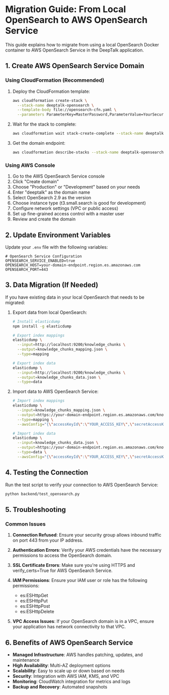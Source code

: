 # Migration Guide: From Local OpenSearch to AWS OpenSearch Service

This guide explains how to migrate from using a local OpenSearch Docker container to AWS OpenSearch Service in the DeepTalk application.

## 1. Create AWS OpenSearch Service Domain

### Using CloudFormation (Recommended)

1. Deploy the CloudFormation template:
   ```bash
   aws cloudformation create-stack \
     --stack-name deeptalk-opensearch \
     --template-body file://opensearch-cfn.yaml \
     --parameters ParameterKey=MasterPassword,ParameterValue=YourSecurePassword
   ```

2. Wait for the stack to complete:
   ```bash
   aws cloudformation wait stack-create-complete --stack-name deeptalk-opensearch
   ```

3. Get the domain endpoint:
   ```bash
   aws cloudformation describe-stacks --stack-name deeptalk-opensearch --query "Stacks[0].Outputs[?OutputKey=='DomainEndpoint'].OutputValue" --output text
   ```

### Using AWS Console

1. Go to the AWS OpenSearch Service console
2. Click "Create domain"
3. Choose "Production" or "Development" based on your needs
4. Enter "deeptalk" as the domain name
5. Select OpenSearch 2.9 as the version
6. Choose instance type (t3.small.search is good for development)
7. Configure network settings (VPC or public access)
8. Set up fine-grained access control with a master user
9. Review and create the domain

## 2. Update Environment Variables

Update your `.env` file with the following variables:

```
# OpenSearch Service Configuration
OPENSEARCH_SERVICE_ENABLED=true
OPENSEARCH_HOST=your-domain-endpoint.region.es.amazonaws.com
OPENSEARCH_PORT=443
```

## 3. Data Migration (If Needed)

If you have existing data in your local OpenSearch that needs to be migrated:

1. Export data from local OpenSearch:
   ```bash
   # Install elasticdump
   npm install -g elasticdump

   # Export index mappings
   elasticdump \
     --input=http://localhost:9200/knowledge_chunks \
     --output=knowledge_chunks_mapping.json \
     --type=mapping

   # Export index data
   elasticdump \
     --input=http://localhost:9200/knowledge_chunks \
     --output=knowledge_chunks_data.json \
     --type=data
   ```

2. Import data to AWS OpenSearch Service:
   ```bash
   # Import index mappings
   elasticdump \
     --input=knowledge_chunks_mapping.json \
     --output=https://your-domain-endpoint.region.es.amazonaws.com/knowledge_chunks \
     --type=mapping \
     --awsConfig="{\"accessKeyId\":\"YOUR_ACCESS_KEY\",\"secretAccessKey\":\"YOUR_SECRET_KEY\",\"region\":\"YOUR_REGION\"}"

   # Import index data
   elasticdump \
     --input=knowledge_chunks_data.json \
     --output=https://your-domain-endpoint.region.es.amazonaws.com/knowledge_chunks \
     --type=data \
     --awsConfig="{\"accessKeyId\":\"YOUR_ACCESS_KEY\",\"secretAccessKey\":\"YOUR_SECRET_KEY\",\"region\":\"YOUR_REGION\"}"
   ```

## 4. Testing the Connection

Run the test script to verify your connection to AWS OpenSearch Service:

```bash
python backend/test_opensearch.py
```

## 5. Troubleshooting

### Common Issues

1. **Connection Refused**: Ensure your security group allows inbound traffic on port 443 from your IP address.

2. **Authentication Errors**: Verify your AWS credentials have the necessary permissions to access the OpenSearch domain.

3. **SSL Certificate Errors**: Make sure you're using HTTPS and verify_certs=True for AWS OpenSearch Service.

4. **IAM Permissions**: Ensure your IAM user or role has the following permissions:
   - es:ESHttpGet
   - es:ESHttpPut
   - es:ESHttpPost
   - es:ESHttpDelete

5. **VPC Access Issues**: If your OpenSearch domain is in a VPC, ensure your application has network connectivity to that VPC.

## 6. Benefits of AWS OpenSearch Service

- **Managed Infrastructure**: AWS handles patching, updates, and maintenance
- **High Availability**: Multi-AZ deployment options
- **Scalability**: Easy to scale up or down based on needs
- **Security**: Integration with AWS IAM, KMS, and VPC
- **Monitoring**: CloudWatch integration for metrics and logs
- **Backup and Recovery**: Automated snapshots
